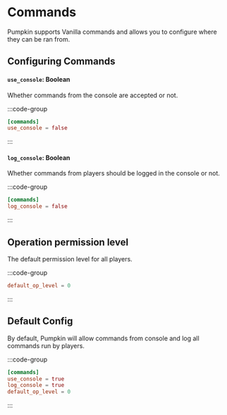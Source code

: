 # Commands

Pumpkin supports Vanilla commands and allows you to configure where they can be ran from.

## Configuring Commands

#### `use_console`: Boolean

Whether commands from the console are accepted or not.

:::code-group

```toml [features.toml] {2}
[commands]
use_console = false
```

:::

#### `log_console`: Boolean

Whether commands from players should be logged in the console or not.

:::code-group

```toml [features.toml] {2}
[commands]
log_console = false
```

:::

## Operation permission level

The default permission level for all players.

:::code-group

```toml [configuration.toml] {2}
default_op_level = 0
```

:::

## Default Config

By default, Pumpkin will allow commands from console and log all commands run by players.

:::code-group

```toml [features.toml]
[commands]
use_console = true
log_console = true
default_op_level = 0
```

:::
